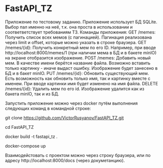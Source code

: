 # FastAPI_TZ
Приложение по тестовому заданию.
Приложение использует БД SQLite. Выбор пал именно на неё, т.к. она проста в использовании и соответветствует требованиям ТЗ.
Команды приложения:
GET /memes: Получить список всех мемов (с пагинацией). Пагинация реализована через limit и offset, которые можно указать в строке браузера.
GET /memes/{id}: Получить конкретный мем по его ID. Например, при вводе http://localhost:8000/memes/1 (при наличии мема в БД и в бакете minIO) на экране отобразится изображение.
POST /memes: Добавить новый мем. В качестве имени берётся название файла. Возможно вставить только картинку - иначе выдаст ошибку. Изображение будет занесено в БД и в бакет minIO.
PUT /memes/{id}: Обновить существующий мем. Есть возможность как обновить только имя, так и картинку вместе с именем. При вводе картинки имя будет изменено на имя файла.
DELETE /memes/{id}: Удалить мем по его id. Изображение удалится как из бакета minIO, так и из БД.

Запустить приложение можно через docker путём выполнения следующих команд в командной строке:

git clone https://github.com/VictorRusyanov/FastAPI_TZ.git

cd FastAPI_TZ

docker build -t fastapi_tz .

docker-compose up


Взаимодейстовать с проектом можно через строку браузера, или по адресу http://localhost:8000/docs (через докуметанцию).
